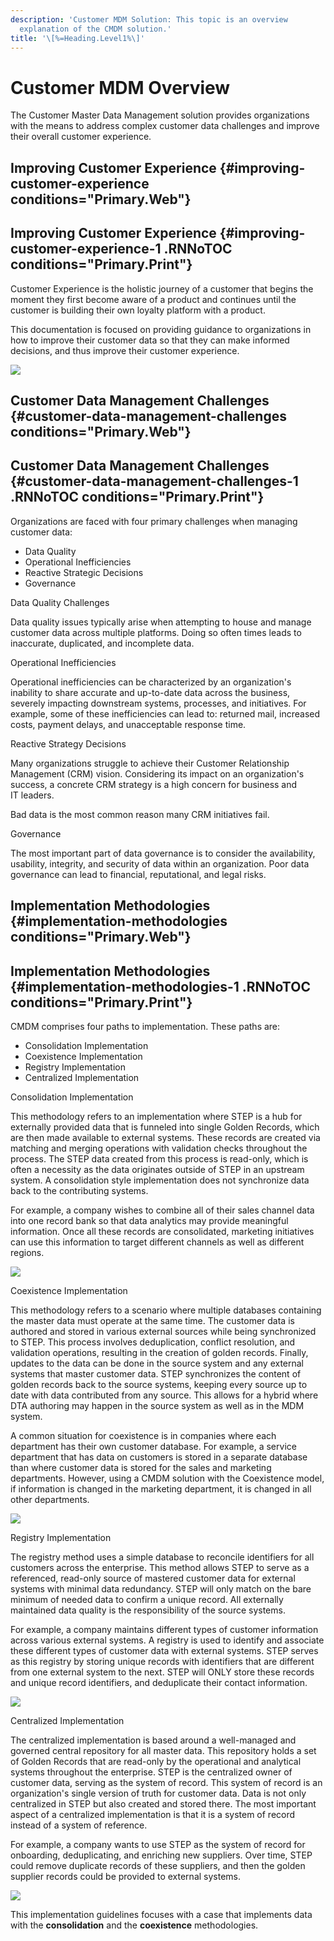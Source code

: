 ```yaml
---
description: 'Customer MDM Solution: This topic is an overview
  explanation of the CMDM solution.'
title: '\[%=Heading.Level1%\]'
---
```


Customer MDM Overview
=====================

The Customer Master Data Management solution provides organizations with
the means to address complex customer data challenges and improve their
overall customer experience.

Improving Customer Experience {#improving-customer-experience conditions="Primary.Web"}
-----------------------------

Improving Customer Experience {#improving-customer-experience-1 .RNNoTOC conditions="Primary.Print"}
-----------------------------

Customer Experience is the holistic journey of a customer that begins
the moment they first become aware of a product and continues until the
customer is building their own loyalty platform with a product.

This documentation is focused on providing guidance to organizations in
how to improve their customer data so that they can make informed
decisions, and thus improve their customer experience.

![](../../../Resources/Images/CMDM/CX%20Journey.png)

Customer Data Management Challenges {#customer-data-management-challenges conditions="Primary.Web"}
-----------------------------------

Customer Data Management Challenges {#customer-data-management-challenges-1 .RNNoTOC conditions="Primary.Print"}
-----------------------------------

Organizations are faced with four primary challenges when managing
customer data:

-   Data Quality
-   Operational Inefficiencies
-   Reactive Strategic Decisions
-   Governance

Data Quality Challenges

Data quality issues typically arise when attempting to house and manage
customer data across multiple platforms. Doing so often times leads to
inaccurate, duplicated, and incomplete data.

Operational Inefficiencies

Operational inefficiencies can be characterized by an organization\'s
inability to share accurate and up-to-date data across the business,
severely impacting downstream systems, processes, and initiatives. For
example, some of these inefficiencies can lead to: returned mail,
increased costs, payment delays, and unacceptable response time.

Reactive Strategy Decisions

Many organizations struggle to achieve their Customer Relationship
Management (CRM) vision. Considering its impact on an organization\'s
success, a concrete CRM strategy is a high concern for business and
IT leaders.

Bad data is the most common reason many CRM initiatives fail.

Governance

The most important part of data governance is to consider the
availability, usability, integrity, and security of data within an
organization. Poor data governance can lead to financial, reputational,
and legal risks.

Implementation Methodologies {#implementation-methodologies conditions="Primary.Web"}
----------------------------

Implementation Methodologies {#implementation-methodologies-1 .RNNoTOC conditions="Primary.Print"}
----------------------------

CMDM comprises four paths to implementation. These paths are:

-   Consolidation Implementation
-   Coexistence Implementation
-   Registry Implementation
-   Centralized Implementation

Consolidation Implementation

This methodology refers to an implementation where STEP is a hub for
externally provided data that is funneled into single Golden Records,
which are then made available to external systems. These records are
created via matching and merging operations with validation checks
throughout the process. The STEP data created from this process is
read-only, which is often a necessity as the data originates outside of
STEP in an upstream system. A consolidation style implementation does
not synchronize data back to the contributing systems.

For example, a company wishes to combine all of their sales channel data
into one record bank so that data analytics may provide meaningful
information. Once all these records are consolidated, marketing
initiatives can use this information to target different channels as
well as different regions.

![](../../../Resources/Images/CMDM/ConsolidationMethodolgy.png)

Coexistence Implementation

This methodology refers to a scenario where multiple databases
containing the master data must operate at the same time. The customer
data is authored and stored in various external sources while being
synchronized to STEP. This process involves deduplication, conflict
resolution, and validation operations, resulting in the creation of
golden records. Finally, updates to the data can be done in the source
system and any external systems that master customer data. STEP
synchronizes the content of golden records back to the source systems,
keeping every source up to date with data contributed from any source.
This allows for a hybrid where DTA authoring may happen in the source
system as well as in the MDM system.

A common situation for coexistence is in companies where each department
has their own customer database. For example, a service department that
has data on customers is stored in a separate database than where
customer data is stored for the sales and marketing departments.
However, using a CMDM solution with the Coexistence model, if
information is changed in the marketing department, it is changed in all
other departments.

![](../../../Resources/Images/CMDM/CoexistenceMethodolgy.png)

Registry Implementation

The registry method uses a simple database to reconcile identifiers for
all customers across the enterprise. This method allows STEP to serve as
a referenced, read-only source of mastered customer data for external
systems with minimal data redundancy. STEP will only match on the bare
minimum of needed data to confirm a unique record. All externally
maintained data quality is the responsibility of the source systems.

For example, a company maintains different types of customer information
across various external systems. A registry is used to identify and
associate these different types of customer data with external systems.
STEP serves as this registry by storing unique records with identifiers
that are different from one external system to the next. STEP will ONLY
store these records and unique record identifiers, and deduplicate their
contact information.

![](../../../Resources/Images/CMDM/RegistryMethod.png)

Centralized Implementation

The centralized implementation is based around a well-managed and
governed central repository for all master data. This repository holds a
set of Golden Records that are read-only by the operational and
analytical systems throughout the enterprise. STEP is the centralized
owner of customer data, serving as the system of record. This system of
record is an organization's single version of truth for customer data.
Data is not only centralized in STEP but also created and stored there.
The most important aspect of a centralized implementation is that it is
a system of record instead of a system of reference.

For example, a company wants to use STEP as the system of record for
onboarding, deduplicating, and enriching new suppliers. Over time, STEP
could remove duplicate records of these suppliers, and then the golden
supplier records could be provided to external systems.

![](../../../Resources/Images/CMDM/CentralizedMethology.png)

This implementation guidelines focuses with a case that implements data
with the **consolidation** and the **coexistence** methodologies.
